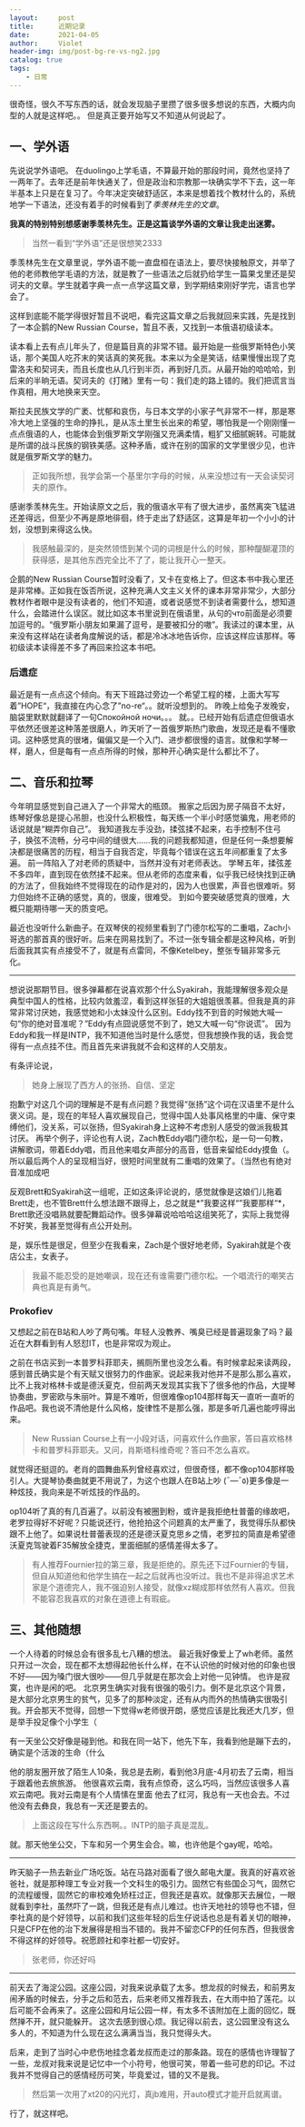 ```yaml
---
layout:     post
title:      近期记录
date:       2021-04-05
author:     Violet
header-img: img/post-bg-re-vs-ng2.jpg
catalog: true
tags:
    - 日常
---
```


很奇怪，很久不写东西的话，就会发现脑子里攒了很多很多想说的东西，大概内向型的人就是这样吧。。
但是真正要开始写又不知道从何说起了。

## 一、学外语
先说说学外语吧。
在duolingo上学毛语，不算最开始的那段时间，竟然也坚持了一两年了。去年还是前年快通关了，但是政治和宗教那一块确实学不下去，这一年半基本上只是在复习了。今年决定突破舒适区，本来是想着找个教材什么的，系统地学一下语法，还没有着手的时候看到了*季羡林先生的文章*。

**我真的特别特别想感谢季羡林先生。正是这篇谈学外语的文章让我走出迷雾。**

> 当然一看到“学外语”还是很想笑2333

季羡林先生在文章里说，学外语不能一直盘桓在语法上，要尽快接触原文，并举了他的老师教他学毛语的方法，就是教了一些语法之后就扔给学生一篇果戈里还是契诃夫的文章。学生就着字典一点一点学这篇文章，到学期结束刚好学完，语言也学会了。

这样到底能不能学得很好暂且不说吧，看完这篇文章之后我就回来实践，先是找到了一本企鹅的New Russian Course，暂且不表，又找到一本俄语初级读本。

读本看上去有点儿年头了，但是篇目真的非常不错。最开始是一些俄罗斯特色小笑话，那个美国人吃芥末的笑话真的笑死我。本来以为全是笑话，结果慢慢出现了克雷洛夫和契诃夫，而且长度也从几行到半页，再到好几页。从最开始的哈哈哈，到后来的半晌无语。契诃夫的《打赌》里有一句：我们走的路上错的。我们把谎言当作真相，用大地换来天空。

斯拉夫民族文学的广袤、忧郁和哀伤，与日本文学的小家子气非常不一样，那是寒冷大地上坚强的生命的挣扎，是从冻土里生长出来的希望，哪怕我是一个刚刚懂一点点俄语的人，也能体会到俄罗斯文学刚强又充满柔情，粗犷又细腻婉转。可能就是所谓的战斗民族的钢铁美感。这种矛盾，或许在别的国家的文学里很少见，也许就是俄罗斯文学的魅力。

> 正如我所想，我学会第一个基里尔字母的时候，从来没想过有一天会读契诃夫的原作。

感谢季羡林先生。开始读原文之后，我的俄语水平有了很大进步，虽然离突飞猛进还差得远，但至少不再是原地徘徊，终于走出了舒适区，这算是年初一个小小的计划，没想到来得这么快。

> 我感触最深的，是突然领悟到某个词的词根是什么的时候，那种醍醐灌顶的获得感，是其他东西完全比不了了，能让我开心一整天。

企鹅的New Russian Course暂时没看了，又卡在变格上了。但这本书中我心里还是非常棒。正如我在饭否所说，这种充满人文主义关怀的课本非常非常少，大部分教材作者眼中是没有读者的，他们不知道，或者说感觉不到读者需要什么，想知道什么，会踏进什么误区。就比如这本书里说到在俄语里，从句的что前面是必须要加逗号的。“俄罗斯小朋友如果漏了逗号，是要被扣分的嗷”。我读过的课本里，从来没有这样站在读者角度解说的话，都是冷冰冰地告诉你，应该这样应该那样。等初级读本读得差不多了再回来捡这本书吧。

### 后遗症
最近是有一点点这个倾向。有天下班路过旁边一个希望工程的楼，上面大写写着”HOPE“，我直接在内心念了”no-re“。。就听没想到的。
昨晚上给兔子发晚安，脑袋里默默就翻译了一句Спокойной ночи。。。
就。。已经开始有后遗症但俄语水平依然还很差这种落差很磨人，昨天听了一首俄罗斯热门歌曲，发现还是看不懂歌词。这种感觉真的很堵，偏偏又是一个入门、进步都很慢的语言。就像和学琴一样，磨人，但是每有一点点所得的时候，那种开心确实是什么都比不了。

## 二、音乐和拉琴
今年明显感觉到自己进入了一个非常大的瓶颈。
搬家之后因为房子隔音不太好，练琴好像总是提心吊胆，也没什么积极性，每天练一个半小时感觉骗鬼，用老师的话说就是“糊弄你自己”。
我知道我左手没劲，揉弦揉不起来，右手控制不住弓子，换弦不流畅，分弓中间的缝很大……我的问题我都知道，但是任何一条想要解决都是很痛苦的历程，相当于自我否定，毕竟每个错误在这五年间都重复了太多遍。
前一阵陷入了对老师的质疑中，当然并没有对老师表达。
学琴五年，揉弦差不多四年，直到现在依然揉不起来。但从老师的态度来看，似乎我已经快找到正确的方法了，但我始终不觉得现在的动作是对的，因为人也很累，声音也很难听。努力但始终不正确的感觉，真的，很废，很难受。
到如今要突破感觉真的很难，大概只能期待哪一天的质变吧。

最近也没听什么新曲子。在双琴侠的视频里看到了门德尔松写的二重唱，Zach小哥选的那首真的很好听。后来在网易找到了。不过一张专辑全都是这种风格，听到后面我其实有点接受不了，就是有点雷同，不像Ketelbey，整张专辑非常多元化。
***
想说说那期节目。很多弹幕都在说喜欢那个什么Syakirah，我能理解很多观众是典型中国人的性格，比较内敛羞涩，看到这样张狂的大姐姐很羡慕。但我是真的非常非常讨厌她，我感觉她和小太妹没什么区别。Eddy找不到音的时候她大喊一句“你的绝对音准呢？”Eddy有点囧说感觉不到了，她又大喊一句“你说谎”。
因为Eddy和我一样是INTP，我不知道他当时是什么感觉，但我想换作我的话，我会觉得有一点点挂不住。而且首先来讲我就不会和这样的人交朋友。

有条评论说，

> 她身上展现了西方人的张扬、自信、坚定

抱歉宁对这几个词的理解是不是有点问题？我觉得“张扬”这个词在汉语里不是什么褒义词。是，现在的年轻人喜欢展现自己，觉得中国人处事风格里的中庸、保守束缚他们，没关系，可以张扬，但Syakirah身上这种不考虑别人感受的做派我极其讨厌。
再举个例子，评论也有人说，Zach教Eddy唱门德尔松，是一句一句教，讲解歌词，带着Eddy唱，而且他来唱女声部分的高音，低音来留给Eddy摸鱼（。所以最后两个人的呈现相当好，很短时间里就有二重唱的效果了。（当然也有绝对音准加成吧

反观Brett和Syakirah这一组呢，正如这条评论说的，感觉就像是这娘们儿拖着Brett走，也不管Brett什么想法跟不跟得上，总之就是*”我要这样“”我要那样“*，Brett歌还没唱熟就要配舞蹈动作。很多弹幕说哈哈哈这组笑死了，实际上我觉得不好笑，我甚至觉得有点公开处刑。

是，娱乐性是很足，但至少在我看来，Zach是个很好地老师，Syakirah就是个夜店公主，女表子。

> 我最不能忍受的是她嘲讽，现在还有谁需要门德尔松。一个唱流行的嘲笑古典也真是有勇气。

### Prokofiev
又想起之前在B站和人吵了两句嘴。年轻人没教养、嘴臭已经是普遍现象了吗？最近在大群看到有人怒怼IT，也是非常叹为观止。

之前在书店买到一本普罗科菲耶夫，搁厕所里也没怎么看。有时候拿起来读两段，感到普氏确实是个有天赋又很努力的作曲家。说起来我对他并不是那么那么喜欢，比不上我对格林卡或是德沃夏克，但前两天发现其实我下了很多他的作品，大提琴协奏曲，罗密欧与朱丽叶。算是不难听，但很难像op104那样每天一直听一直听的作品吧。我也说不清他是什么风格，旋律性不是那么强，那是多听几遍也能哼得出来。

> New Russian Course上有一小段对话，问喜欢什么作曲家，答曰喜欢格林卡和普罗科菲耶夫。又问，肖斯塔科维奇呢？答曰不怎么喜欢。

就觉得还挺逗的。老肖的圆舞曲系列曾经喜欢过，但很奇怪，都不像op104那样吸引人。大提琴协奏曲就更不用说了，为这个也跟人在B站上吵 (¯―¯٥)更多像是一种炫技，我向来是不听炫技的作品的。

op104听了真的有几百遍了。以前没有被圈到粉，或许是我拒绝杜普蕾的缘故吧，老罗拉得好不好呢？只能说还行，他抢拍这个问题真的太严重了，我觉得乐队都快跟不上他了。如果说杜普蕾表现的还是德沃夏克思乡之情，老罗拉的简直是希望德沃夏克驾驶着F35解放全捷克，里面细腻的感情差得太多了。

> 有人推荐Fournier拉的第三章，我是拒绝的。原先还下过Fournier的专辑，但自从知道他和他学生搞在一起之后就再也没听过。我也不是非得追求艺术家是个道德完人，我不强迫别人接受，就像xz糊成那样依然有人喜欢。但我不能容忍我喜欢的对象在道德上有瑕疵。

## 三、其他随想
一个人待着的时候总会有很多乱七八糟的想法。
最近我好像爱上了wh老师。虽然只开过一次会，现在都不太想得起他长什么样，在不认识他的时候对他的印象也很不好——因为嗓门很大很吵——但几乎就是在那次会上对他一见钟情。
也许是寂寞，也许是闲的吧。
北京男生确实对我有很强的吸引力。倒不是北京这个背景，是大部分北京男生的贫气，见多了的那种淡定，还有从内而外的热情确实很吸引我。开会那天不觉得，回想一下觉得w老师很开朗，感觉应该是比我还大几岁，但是举手投足像个小学生（

有一天坐公交好像是碰到他。和我在同一站下，他先下车，我看到他是蹦下去的，确实是个活泼的生命（什么

他的朋友圈开放了陌生人10条，我总是去刷，看到他3月底-4月初去了云南，相当于跟着他去旅旅游。
他很喜欢云南，我有点惊奇，这么巧吗，当然应该很多人喜欢云南吧。我对云南是有个人情愫在里面
他去了红河，我总有一天也会去。不过他没有去彝良，我总有一天还是要去的。

> 上面这段在写什么东西啊。。INTP的脑子真是混乱。

就。那天他坐公交，下车和另一个男生会合。嘛，也许他是个gay呢，哈哈。

***

昨天脑子一热去新业广场吃饭。站在马路对面看了很久邮电大厦。我真的好喜欢爸爸社，就是那种理工专业对我一个文科生的吸引力。固然它有些国企习气，固然它的流程缓慢，固然它的审校难免矫枉过正，但我还是喜欢。就像那天去展位，一眼就看到李社，虽然吓了一跳，但我还是有点儿难过。也许天地社的领导也不错，但李社真的是个好领导，以前和我们这些年轻的后生仔说话也总是有着关切的眼神，只是CFP在他的治下发展得是相当不错的。我并不留恋CFP的任何东西，但我很舍不得这样的好领导。祝愿顾社和李社都一切安好。

> 张老师，你还好吗

***
前天去了海淀公园。这座公园，对我来说承载了太多。想龙叔的时候去，和前男友闹矛盾的时候去，分手之后和范去，后来老师又推荐我去，在大雨中拍了莲花。以后可能不会再来了。这座公园和月坛公园一样，有太多不该附加在上面的回忆，既然掸不开，就只能躲开。
这次去感到很心烦。我记得以前去，这公园里没有这么多人的，不知道为什么现在这么满满当当，我只觉得头大。

后来，走到了当时心中悲伤地挂念着龙叔而走过的那条路。现在的感情也许理智了一些，龙叔对我来说是记忆中一个小符号，他很可笑，带着一些可悲的印记。不过我并不觉得自己的感情经历可笑，毕竟爱过，错的又不是我。

> 然后第一次用了xt20的闪光灯，真jb难用，开auto模式才能开启就离谱。

行了，就这样吧。
